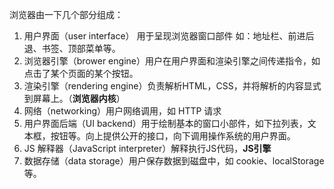 浏览器由一下几个部分组成：
1. 用户界面（user interface） 用于呈现浏览器窗口部件 如：地址栏、前进后退、书签、顶部菜单等。
2. 浏览器引擎（brower engine）用户在用户界面和渲染引擎之间传递指令，如点击了某个页面的某个按钮。
3. 渲染引擎（rendering engine）负责解析HTML，CSS，并将解析的内容显式到屏幕上。（**浏览器内核**）
4. 网络（networking）用户网络调用，如 HTTP 请求
5. 用户界面后端（UI backend）用于绘制基本的窗口小部件，如下拉列表，文本框，按钮等。向上提供公开的接口，向下调用操作系统的用户界面。
6. JS 解释器（JavaScript interpreter）解释执行JS代码，**JS引擎**
7. 数据存储（data storage）用户保存数据到磁盘中，如 cookie、localStorage等。
